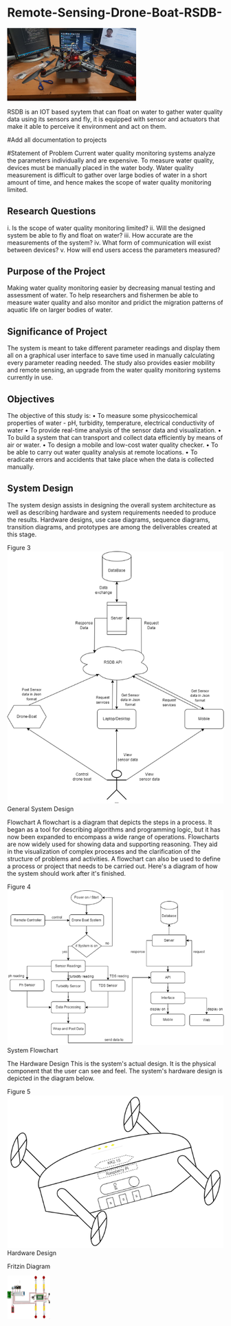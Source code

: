# Remote-Sensing-Drone-Boat-RSDB-
<img
  src="./images/rsdb.jpg"
  alt="system"
  title="RSDB"
  style="display: inline-block; margin: 0 auto; max-width: 300px">

RSDB is an IOT based syytem that can float on water to gather water quality data using its sensors and fly, it is equipped with sensor and actuators that make it able to perceive it environment and act on them. 


#Add all documentation to projects 

#Statement of Problem
Current water quality monitoring systems analyze the parameters individually and are expensive. To measure water quality, 
devices must be manually placed in the water body. Water quality measurement is difficult to gather over large bodies of water in a short amount of time, 
and hence makes the scope of water quality monitoring limited. 

## Research Questions
i.	Is the scope of water quality monitoring limited?
ii.	Will the designed system be able to fly and float on water?
iii.	How accurate are the measurements of the system?
iv.	What form of communication will exist between devices?
v.	How will end users access the parameters measured?

## Purpose of the Project
Making water quality monitoring easier by decreasing manual testing and assessment of water.
To help researchers and fishermen be able to measure water quality and also monitor and pridict 
the migration patterns of aquatic life on larger bodies of water.

## Significance of Project
The system is meant to take different parameter readings and display them all on a graphical user interface 
to save time used in manually calculating every parameter reading needed. 
The study also provides easier mobility and remote sensing, an upgrade from the water quality monitoring systems currently in use.

## Objectives
The objective of this study is:
•	To measure some physicochemical properties of water - pH, turbidity, temperature, electrical conductivity of water
•	To provide real-time analysis of the sensor data and visualization.
•	To build a system that can transport and collect data efficiently by means of air or water.
•	To design a mobile and low-cost water quality checker.
•	To be able to carry out water quality analysis at remote locations. 
•	To eradicate errors and accidents that take place when the data is collected manually.

## System Design
The system design assists in designing the overall system architecture as well as describing hardware and system requirements needed to produce the results. Hardware designs, use case diagrams, sequence diagrams, transition diagrams, and prototypes are among the deliverables created at this stage.




Figure 3 
![My System Design](images/systemdesign.png)
General System Design 
 

Flowchart
A flowchart is a diagram that depicts the steps in a process. It began as a tool for describing algorithms and programming logic, but it has now been expanded to encompass a wide range of operations. Flowcharts are now widely used for showing data and supporting reasoning. They aid in the visualization of complex processes and the clarification of the structure of problems and activities. A flowchart can also be used to define a process or project that needs to be carried out. Here's a diagram of how the system should work after it's finished.

Figure 4
![My System Flowchart](images/flowchart.png)
 System Flowchart 
 
The Hardware Design
This is the system's actual design. It is the physical component that the user can see and feel. The system's hardware design is depicted in the diagram below.


Figure 5 
![My Hardware Design](images/hardwaredesign.png)
Hardware Design 
 
Fritzin Diagram
<!-- ![My Fritzin Diagram](images/fritzingdiagram.jpg) -->
<img
  src="./images/fritzingdiagram.jpg"
  alt="Fritzin Diagram"
  title="Fritzin Diagram"
  style="display: inline-block; margin: 0 auto; max-width: 500px; height: 100px; width:100px;">
